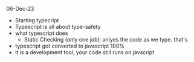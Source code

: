 06-Dec-23

- Starting typecript
- Typescript is all about type-safety
- what typescript does
  - Static Checking (only one job): anlyes the code as we type. that's
- typescript got converted to javascript 100%
- it is a development tool, your code still runs on javscript

